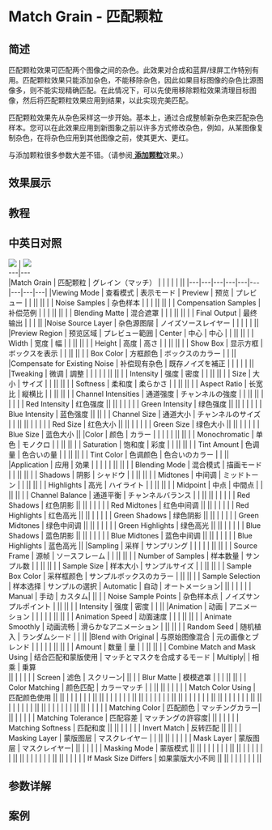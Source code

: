 # Match Grain - 匹配颗粒

## 简述

匹配颗粒效果可匹配两个图像之间的杂色。此效果对合成和蓝屏/绿屏工作特别有用。匹配颗粒效果只能添加杂色，不能移除杂色，因此如果目标图像的杂色比源图像多，则不能实现精确匹配。在此情况下，可以先使用移除颗粒效果清理目标图像，然后将匹配颗粒效果应用到结果，以此实现完美匹配。

匹配颗粒效果先从杂色采样这一步开始。基本上，通过合成整帧新杂色来匹配杂色样本。您可以在此效果应用到新图象之前以许多方式修改杂色，例如，从某图像复制杂色，在将杂色应用到其他图像之前，使其更大、更红。

与添加颗粒很多参数大差不错。（请参阅[ **添加颗粒**](https://www.yuelili.com/docs/ae-effect/add-grain/)效果。）

## 效果展示

## 教程

## 中英日对照

![](https://cdn.yuelili.com/20220103221225.png) |
![](https://cdn.yuelili.com/20220103221231.png)  
---|---  
|Match Grain | 匹配颗粒 | グレイン（マッチ） | | | | | ||
|---|---|---|---|---|---|---|---|---|
|Viewing Mode | 查看模式 | 表示モード | Preview | 预览 | プレビュー | | ||
|| | | Noise Samples | 杂色样本 | | | ||
|| | | Compensation Samples | 补偿范例 | | | ||
|| | | Blending Matte | 混合遮罩 | | | ||
|| | | Final Output | 最终输出 | | | ||
|Noise Source Layer | 杂色源图层 | ノイズソースレイヤー | | | | | ||
|Preview Region | 预览区域 | プレビュー範囲 | Center | 中心 | 中心 | | ||
|| | | Width | 宽度 | 幅 | | ||
|| | | Height | 高度 | 高さ | | ||
|| | | Show Box | 显示方框 | ボックスを表示 | | ||
|| | | Box Color | 方框颜色 | ボックスのカラー | | ||
|Compensate for Existing Noise | 补偿现有杂色 | 既存ノイズを補正 | | | | | ||
|Tweaking | 微调 | 調整 | | | | | ||
|| | | Intensity | 强度 | 密度 | | ||
|| | | Size | 大小 | サイズ | | ||
|| | | Softness | 柔和度 | 柔らかさ | | ||
|| | | Aspect Ratio | 长宽比 | 縦横比 | | ||
|| | | Channel Intensities | 通道强度 | チャンネルの強度 | | ||
|| | | | | | Red Intensity | 红色强度 ||
|| | | | | | Green Intensity | 绿色强度 ||
|| | | | | | Blue Intensity | 蓝色强度 ||
|| | | Channel Size | 通道大小 | チャンネルのサイズ | | ||
|| | | | | | Red Size | 红色大小 ||
|| | | | | | Green Size | 绿色大小 ||
|| | | | | | Blue Size | 蓝色大小 ||
|Color | 颜色 | カラー | | | | | ||
|| | | Monochromatic | 单色 | モノクロ | | ||
|| | | Saturation | 饱和度 | 彩度 | | ||
|| | | Tint Amount | 色调量 | 色合いの量 | | ||
|| | | Tint Color | 色调颜色 | 色合いのカラー | | ||
|Application | 应用 | 効果 | | | | | ||
|| | | Blending Mode | 混合模式 | 描画モード | | ||
|| | | Shadows | 阴影 | シャドウ | | ||
|| | | Midtones | 中间调 | ミッドトーン | | ||
|| | | Highlights | 高光 | ハイライト | | ||
|| | | Midpoint | 中点 | 中間点 | | ||
|| | | Channel Balance | 通道平衡 | チャンネルバランス | | ||
|| | | | | | Red Shadows | 红色阴影 ||
|| | | | | | Red Midtones | 红色中间调 ||
|| | | | | | Red Highlights | 红色高光 ||
|| | | | | | Green Shadows | 绿色阴影 ||
|| | | | | | Green Midtones | 绿色中间调 ||
|| | | | | | Green Highlights | 绿色高光 ||
|| | | | | | Blue Shadows | 蓝色阴影 ||
|| | | | | | Blue Midtones | 蓝色中间调 ||
|| | | | | | Blue Highlights | 蓝色高光 ||
|Sampling | 采样 | サンプリング | | | | | ||
|| | | Source Frame | 源帧 | ソースフレーム | | ||
|| | | Number of Samples | 样本数量 | サンプル数 | | ||
|| | | Sample Size | 样本大小 | サンプルサイズ | | ||
|| | | Sample Box Color | 采样框颜色 | サンプルボックスのカラー | ||
|| | | Sample Selection | 样本选择 | サンプルの選択 | Automatic | 自动 | オートメーション|
|| | | | | | Manual | 手动 | カスタム|
|| | | Noise Sample Points | 杂色样本点 | ノイズサンプルポイント | ||
|| | | Intensity | 强度 | 密度 | | ||
|Animation | 动画 | アニメーション | | | | | ||
|| | | Animation Speed | 动面速度 | | | ||
|| | | Animate Smoothly | 动画流畅 | 滑らかなアニメーション | ||
|| | | Random Seed | 随机植入 | ランダムシード | | ||
|Blend with Original | 与原始图像混合 | 元の画像とブレンド | | | | | ||
|| | | Amount | 数量 | 量 | | ||
|| | | Combine Match and Mask Using | 结合匹配和蒙版使用 | マッチとマスクを合成するモード | Multiply|
| 相乘 | 乗算  
|| | | | | | Screen | 滤色 | スクリーン|
|| | | Blur Matte | 模模遮罩 | | | ||
|| | | Color Matching | 颜色匹配 | カラーマッチ | | ||
|| | | | | | Match Color Using | 匹配颜色使用 ||
|| | | | | | | ||
|| | | | | | | ||
|| | | | | | | ||
|| | | | | | | ||
|| | | | | | | ||
|| | | | | | | ||
|| | | | | | | ||
|| | | | | | Matching Color | 匹配颜色 | マッチングカラー|
|| | | | | | Matching Tolerance | 匹配容差 | マッチングの許容度|
|| | | | | | Matching Softness | 匹配和度 ||
|| | | | | | Invert Match | 反转匹配 ||
|| | | Masking Layer | 蒙版图层 | マスクレイヤー | | ||
|| | | | | | Mask Layer | 蒙版图层 | マスクレイヤー|
|| | | | | | Masking Mode | 蒙版模式 ||
|| | | | | | | ||
|| | | | | | | ||
|| | | | | | | ||
|| | | | | | If Mask Size Differs | 如果蒙版大小不同 ||
|| | | | | | | ||

## 参数详解

## 案例
